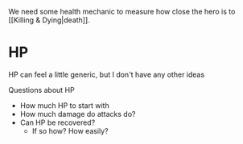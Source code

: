 We need some health mechanic to measure how close the hero is to [[Killing & Dying|death]].

# HP 
HP can feel a little generic, but I don't have any other ideas

Questions about HP
* How much HP to start with
* How much damage do attacks do?
* Can HP be recovered?
	* If so how? How easily?
